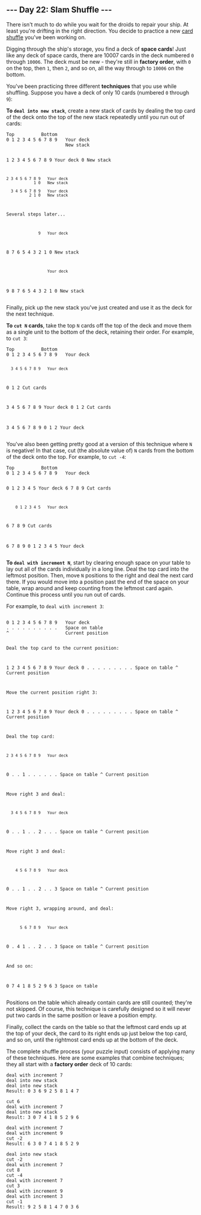 <article class="day-desc"><h2>--- Day 22: Slam Shuffle ---</h2><p>There isn't much to do while you wait for the droids to repair your ship.  At least you're drifting in the right direction.  You decide to practice a new <a href="https://en.wikipedia.org/wiki/Shuffling">card shuffle</a> you've been working on.</p>
<p>Digging through the ship's storage, you find a deck of <b>space cards</b>! Just like <span title="What do you mean, you've never heard of space cards? They're all the rage in Zozo.">any deck of space cards</span>, there are 10007 cards in the deck numbered <code>0</code> through <code>10006</code>. The deck must be new - they're still in <b>factory order</b>, with <code>0</code> on the top, then <code>1</code>, then <code>2</code>, and so on, all the way through to <code>10006</code> on the bottom.</p>
<p>You've been practicing three different <b>techniques</b> that you use while shuffling. Suppose you have a deck of only 10 cards (numbered <code>0</code> through <code>9</code>):</p>
<p><b>To <code>deal into new stack</code></b>, create a new stack of cards by dealing the top card of the deck onto the top of the new stack repeatedly until you run out of cards:</p>
<pre><code>Top          Bottom
0 1 2 3 4 5 6 7 8 9   Your deck
                      New stack

  1 2 3 4 5 6 7 8 9   Your deck
                  0   New stack

    2 3 4 5 6 7 8 9   Your deck
                1 0   New stack

      3 4 5 6 7 8 9   Your deck
              2 1 0   New stack

Several steps later...

                  9   Your deck
  8 7 6 5 4 3 2 1 0   New stack

                      Your deck
9 8 7 6 5 4 3 2 1 0   New stack
</code></pre>
<p>Finally, pick up the new stack you've just created and use it as the deck for the next technique.</p>
<p><b>To <code>cut N</code> cards</b>, take the top <code>N</code> cards off the top of the deck and move them as a single unit to the bottom of the deck, retaining their order. For example, to <code>cut 3</code>:</p>
<pre><code>Top          Bottom
0 1 2 3 4 5 6 7 8 9   Your deck

      3 4 5 6 7 8 9   Your deck
0 1 2                 Cut cards

3 4 5 6 7 8 9         Your deck
              0 1 2   Cut cards

3 4 5 6 7 8 9 0 1 2   Your deck
</code></pre>
<p>You've also been getting pretty good at a version of this technique where <code>N</code> is negative! In that case, cut (the absolute value of) <code>N</code> cards from the bottom of the deck onto the top.  For example, to <code>cut -4</code>:</p>
<pre><code>Top          Bottom
0 1 2 3 4 5 6 7 8 9   Your deck

0 1 2 3 4 5           Your deck
            6 7 8 9   Cut cards

        0 1 2 3 4 5   Your deck
6 7 8 9               Cut cards

6 7 8 9 0 1 2 3 4 5   Your deck
</code></pre>
<p><b>To <code>deal with increment N</code></b>, start by clearing enough space on your table to lay out all of the cards individually in a long line.  Deal the top card into the leftmost position. Then, move <code>N</code> positions to the right and deal the next card there. If you would move into a position past the end of the space on your table, wrap around and keep counting from the leftmost card again.  Continue this process until you run out of cards.</p>
<p>For example, to <code>deal with increment 3</code>:</p>
<pre><code>
0 1 2 3 4 5 6 7 8 9   Your deck
. . . . . . . . . .   Space on table
^                     Current position

Deal the top card to the current position:

  1 2 3 4 5 6 7 8 9   Your deck
0 . . . . . . . . .   Space on table
^                     Current position

Move the current position right 3:

  1 2 3 4 5 6 7 8 9   Your deck
0 . . . . . . . . .   Space on table
      ^               Current position

Deal the top card:

    2 3 4 5 6 7 8 9   Your deck
0 . . 1 . . . . . .   Space on table
      ^               Current position

Move right 3 and deal:

      3 4 5 6 7 8 9   Your deck
0 . . 1 . . 2 . . .   Space on table
            ^         Current position

Move right 3 and deal:

        4 5 6 7 8 9   Your deck
0 . . 1 . . 2 . . 3   Space on table
                  ^   Current position

Move right 3, wrapping around, and deal:

          5 6 7 8 9   Your deck
0 . 4 1 . . 2 . . 3   Space on table
    ^                 Current position

And so on:

0 7 4 1 8 5 2 9 6 3   Space on table
</code></pre>
<p>Positions on the table which already contain cards are still counted; they're not skipped.  Of course, this technique is carefully designed so it will never put two cards in the same position or leave a position empty.</p>
<p>Finally, collect the cards on the table so that the leftmost card ends up at the top of your deck, the card to its right ends up just below the top card, and so on, until the rightmost card ends up at the bottom of the deck.</p>
<p>The complete shuffle process (your puzzle input) consists of applying many of these techniques.  Here are some examples that combine techniques; they all start with a <b>factory order</b> deck of 10 cards:</p>
<pre><code>deal with increment 7
deal into new stack
deal into new stack
Result: 0 3 6 9 2 5 8 1 4 7
</code></pre>
<pre><code>cut 6
deal with increment 7
deal into new stack
Result: 3 0 7 4 1 8 5 2 9 6
</code></pre>
<pre><code>deal with increment 7
deal with increment 9
cut -2
Result: 6 3 0 7 4 1 8 5 2 9
</code></pre>
<pre><code>deal into new stack
cut -2
deal with increment 7
cut 8
cut -4
deal with increment 7
cut 3
deal with increment 9
deal with increment 3
cut -1
Result: 9 2 5 8 1 4 7 0 3 6
</code></pre>


</article>

<form method="post" action="22/answer"><input type="hidden" name="level" value="1"></form>